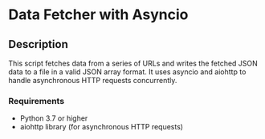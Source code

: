 # Data Fetcher with Asyncio

## Description

This script fetches data from a series of URLs and writes the fetched JSON data to a file in a valid JSON array format. It uses asyncio and aiohttp to handle asynchronous HTTP requests concurrently.

### Requirements

- Python 3.7 or higher
- aiohttp library (for asynchronous HTTP requests)
